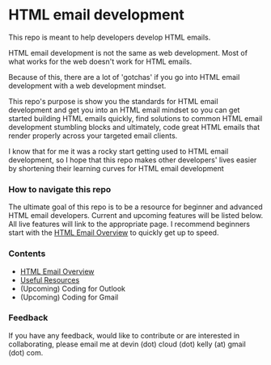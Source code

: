 # HTML email development



This repo is meant to help developers develop HTML emails. 

HTML email development is not the same as web development. Most of what works for the web doesn't work for HTML emails. 

Because of this, there are a lot of 'gotchas' if you go into HTML email development with a web development mindset. 

This repo's purpose is show you the standards for HTML email development and get you into an HTML email mindset so you can get started building HTML emails quickly, find solutions to common HTML email development stumbling blocks and ultimately, code great HTML emails that render properly across your targeted email clients.

I know that for me it was a rocky start getting used to HTML email development, so I hope that this repo makes other developers' lives easier by shortening their learning curves for HTML email development

### How to navigate this repo

The ultimate goal of this repo is to be a resource for beginner and advanced HTML email developers. Current and upcoming features will be listed below. All live features will link to the appropriate page. I recommend beginners start with the [HTML Email Overview](htmlEmailOverview.md) to quickly get up to speed.

### Contents

- [HTML Email Overview](htmlEmailOverview.md)
- [Useful Resources](resources.md)
- (Upcoming) Coding for Outlook
- (Upcoming) Coding for Gmail

### Feedback

If you have any feedback, would like to contribute or are interested in collaborating, please email me at devin (dot) cloud (dot) kelly (at) gmail (dot) com.
